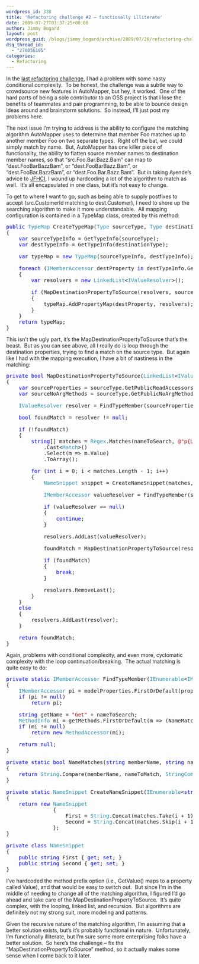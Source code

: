 ```yaml
---
wordpress_id: 338
title: 'Refactoring challenge #2 – functionally illiterate'
date: 2009-07-27T01:37:25+00:00
author: Jimmy Bogard
layout: post
wordpress_guid: /blogs/jimmy_bogard/archive/2009/07/26/refactoring-challenge-2-functionally-illiterate.aspx
dsq_thread_id:
  - "270056105"
categories:
  - Refactoring
---
```

In the [last refactoring challenge](http://www.lostechies.com/blogs/jimmy_bogard/archive/2009/07/06/refactoring-challenge.aspx), I had a problem with some nasty conditional complexity.&#160; To be honest, the challenge was a subtle way to crowdsource new features in AutoMapper, but hey, it worked.&#160; One of the hard parts of being a sole contributor to an OSS project is that I lose the benefits of teammates and pair programming, to be able to bounce design ideas around and brainstorm solutions.&#160; So instead, I’ll just post my problems here.

The next issue I’m trying to address is the ability to configure the matching algorithm AutoMapper uses to determine that member Foo matches up to another member Foo on two separate types.&#160; Right off the bat, we could simply match by name.&#160; But, AutoMapper has one killer piece of functionality, the ability to flatten source member names to destination member names, so that “src.Foo.Bar.Bazz.Bam” can map to “dest.FooBarBazzBam”, or “dest.FooBarBazz.Bam”, or “dest.FooBar.BazzBam”, or “dest.Foo.Bar.Bazz.Bam”.&#160; But in taking Ayende’s advice to [JFHCI](http://ayende.com/Blog/archive/2008/08/21/Enabling-change-by-hard-coding-everything-the-smart-way.aspx), I wound up hardcoding a lot of the algorithm to match as well.&#160; It’s all encapsulated in one class, but it’s not easy to change.

To get to where I want to go, such as being able to supply postfixes to accept (src.CustomerId matching to dest.Customer), I need to shore up the searching algorithm to make it more understandable.&#160; All mapping configuration is contained in a TypeMap class, created by this method:

<pre><span style="color: blue">public </span><span style="color: #2b91af">TypeMap </span>CreateTypeMap(<span style="color: #2b91af">Type </span>sourceType, <span style="color: #2b91af">Type </span>destinationType)
{
    <span style="color: blue">var </span>sourceTypeInfo = GetTypeInfo(sourceType);
    <span style="color: blue">var </span>destTypeInfo = GetTypeInfo(destinationType);

    <span style="color: blue">var </span>typeMap = <span style="color: blue">new </span><span style="color: #2b91af">TypeMap</span>(sourceTypeInfo, destTypeInfo);

    <span style="color: blue">foreach </span>(<span style="color: #2b91af">IMemberAccessor </span>destProperty <span style="color: blue">in </span>destTypeInfo.GetPublicReadAccessors())
    {
        <span style="color: blue">var </span>resolvers = <span style="color: blue">new </span><span style="color: #2b91af">LinkedList</span>&lt;<span style="color: #2b91af">IValueResolver</span>&gt;();

        <span style="color: blue">if </span>(MapDestinationPropertyToSource(resolvers, sourceTypeInfo, destProperty.Name))
        {
            typeMap.AddPropertyMap(destProperty, resolvers);
        }
    }
    <span style="color: blue">return </span>typeMap;
}</pre>

[](http://11011.net/software/vspaste)

This isn’t the ugly part, it’s the MapDestinationPropertyToSource that’s the beast.&#160; But as you can see above, all I really do is loop through the destination properties, trying to find a match on the source type.&#160; But again like I had with the mapping execution, I have a bit of nastiness in the matching:

<pre><span style="color: blue">private bool </span>MapDestinationPropertyToSource(<span style="color: #2b91af">LinkedList</span>&lt;<span style="color: #2b91af">IValueResolver</span>&gt; resolvers, <span style="color: #2b91af">TypeInfo </span>sourceType, <span style="color: blue">string </span>nameToSearch)
{
    <span style="color: blue">var </span>sourceProperties = sourceType.GetPublicReadAccessors();
    <span style="color: blue">var </span>sourceNoArgMethods = sourceType.GetPublicNoArgMethods();

    <span style="color: #2b91af">IValueResolver </span>resolver = FindTypeMember(sourceProperties, sourceNoArgMethods, nameToSearch);

    <span style="color: blue">bool </span>foundMatch = resolver != <span style="color: blue">null</span>;

    <span style="color: blue">if </span>(!foundMatch)
    {
        <span style="color: blue">string</span>[] matches = <span style="color: #2b91af">Regex</span>.Matches(nameToSearch, <span style="color: #a31515">@"p{Lu}[p{Ll}0-9]*"</span>)
            .Cast&lt;<span style="color: #2b91af">Match</span>&gt;()
            .Select(m =&gt; m.Value)
            .ToArray();

        <span style="color: blue">for </span>(<span style="color: blue">int </span>i = 0; i &lt; matches.Length - 1; i++)
        {
            <span style="color: #2b91af">NameSnippet </span>snippet = CreateNameSnippet(matches, i);

            <span style="color: #2b91af">IMemberAccessor </span>valueResolver = FindTypeMember(sourceProperties, sourceNoArgMethods, snippet.First);

            <span style="color: blue">if </span>(valueResolver == <span style="color: blue">null</span>)
            {
                <span style="color: blue">continue</span>;
            }

            resolvers.AddLast(valueResolver);

            foundMatch = MapDestinationPropertyToSource(resolvers, GetTypeInfo(valueResolver.MemberType), snippet.Second);

            <span style="color: blue">if </span>(foundMatch)
            {
                <span style="color: blue">break</span>;
            }

            resolvers.RemoveLast();
        }
    }
    <span style="color: blue">else
    </span>{
        resolvers.AddLast(resolver);
    }

    <span style="color: blue">return </span>foundMatch;
}</pre>

[](http://11011.net/software/vspaste)

Again, problems with conditional complexity, and even more, cyclomatic complexity with the loop continuation/breaking.&#160; The actual matching is quite easy to do:

<pre><span style="color: blue">private static </span><span style="color: #2b91af">IMemberAccessor </span>FindTypeMember(<span style="color: #2b91af">IEnumerable</span>&lt;<span style="color: #2b91af">IMemberAccessor</span>&gt; modelProperties, <span style="color: #2b91af">IEnumerable</span>&lt;<span style="color: #2b91af">MethodInfo</span>&gt; getMethods, <span style="color: blue">string </span>nameToSearch)
{
    <span style="color: #2b91af">IMemberAccessor </span>pi = modelProperties.FirstOrDefault(prop =&gt; NameMatches(prop.Name, nameToSearch));
    <span style="color: blue">if </span>(pi != <span style="color: blue">null</span>)
        <span style="color: blue">return </span>pi;

    <span style="color: blue">string </span>getName = <span style="color: #a31515">"Get" </span>+ nameToSearch;
    <span style="color: #2b91af">MethodInfo </span>mi = getMethods.FirstOrDefault(m =&gt; (NameMatches(m.Name, getName)) || NameMatches(m.Name, nameToSearch));
    <span style="color: blue">if </span>(mi != <span style="color: blue">null</span>)
        <span style="color: blue">return new </span><span style="color: #2b91af">MethodAccessor</span>(mi);

    <span style="color: blue">return null</span>;
}

<span style="color: blue">private static bool </span>NameMatches(<span style="color: blue">string </span>memberName, <span style="color: blue">string </span>nameToMatch)
{
    <span style="color: blue">return </span><span style="color: #2b91af">String</span>.Compare(memberName, nameToMatch, <span style="color: #2b91af">StringComparison</span>.OrdinalIgnoreCase) == 0;
}

<span style="color: blue">private static </span><span style="color: #2b91af">NameSnippet </span>CreateNameSnippet(<span style="color: #2b91af">IEnumerable</span>&lt;<span style="color: blue">string</span>&gt; matches, <span style="color: blue">int </span>i)
{
    <span style="color: blue">return new </span><span style="color: #2b91af">NameSnippet
               </span>{
                   First = <span style="color: #2b91af">String</span>.Concat(matches.Take(i + 1).ToArray()),
                   Second = <span style="color: #2b91af">String</span>.Concat(matches.Skip(i + 1).ToArray())
               };
}

<span style="color: blue">private class </span><span style="color: #2b91af">NameSnippet
</span>{
    <span style="color: blue">public string </span>First { <span style="color: blue">get</span>; <span style="color: blue">set</span>; }
    <span style="color: blue">public string </span>Second { <span style="color: blue">get</span>; <span style="color: blue">set</span>; }
}</pre>

[](http://11011.net/software/vspaste)

I’ve hardcoded the method prefix option (i.e., GetValue() maps to a property called Value), and that would be easy to switch out.&#160; But since I’m in the middle of needing to change all of the matching algorithm, I figured I’d go ahead and take care of the MapDestinationPropertyToSource.&#160; It’s quite complex, with the looping, linked list, and recursion.&#160; But algorithms are definitely not my strong suit, more modeling and patterns.

Given the recursive nature of the matching algorithm, I’m assuming that a better solution exists, but’s it’s probably functional in nature.&#160; Unfortunately, I’m functionally illiterate, but I’m sure some more enterprising folks have a better solution.&#160; So here’s the challenge – fix the “MapDestinationPropertyToSource” method, so it actually makes some sense when I come back to it later.
